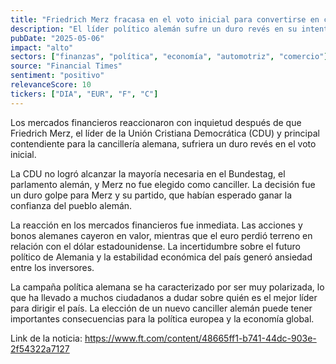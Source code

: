 ```yaml
---
title: "Friedrich Merz fracasa en el voto inicial para convertirse en canciller de Alemania"
description: "El líder político alemán sufre un duro revés en su intento de llegar al cargo más importante del país."
pubDate: "2025-05-06"
impact: "alto"
sectors: ["finanzas", "política", "economía", "automotriz", "comercio"]
source: "Financial Times"
sentiment: "positivo"
relevanceScore: 10
tickers: ["DIA", "EUR", "F", "C"]
---
```

Los mercados financieros reaccionaron con inquietud después de que Friedrich Merz, el líder de la Unión Cristiana Democrática (CDU) y principal contendiente para la cancillería alemana, sufriera un duro revés en el voto inicial.

La CDU no logró alcanzar la mayoría necesaria en el Bundestag, el parlamento alemán, y Merz no fue elegido como canciller. La decisión fue un duro golpe para Merz y su partido, que habían esperado ganar la confianza del pueblo alemán.

La reacción en los mercados financieros fue inmediata. Las acciones y bonos alemanes cayeron en valor, mientras que el euro perdió terreno en relación con el dólar estadounidense. La incertidumbre sobre el futuro político de Alemania y la estabilidad económica del país generó ansiedad entre los inversores.

La campaña política alemana se ha caracterizado por ser muy polarizada, lo que ha llevado a muchos ciudadanos a dudar sobre quién es el mejor líder para dirigir el país. La elección de un nuevo canciller alemán puede tener importantes consecuencias para la política europea y la economía global.

Link de la noticia: https://www.ft.com/content/48665ff1-b741-44dc-903e-2f54322a7127
